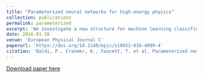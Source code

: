 ```yaml
---
title: "Parameterized neural networks for high-energy physics"
collection: publications
permalink: parameterized
excerpt: 'We investigate a new structure for machine learning classifiers built with neural networks and applied to problems in high-energy physics by expanding the inputs to include not only measured features but also physics parameters.'
date: 2016-01-28
venue: 'European Physical Journal C'
paperurl: 'https://doi.org/10.1140/epjc/s10052-016-4099-4'
citation: 'Baldi, P., Cranmer, K., Faucett, T. et al. Parameterized neural networks for high-energy physics. Eur. Phys. J. C 76, 235 (2016)'
---
```

<!-- This paper is about the number 1. The number 2 is left for future work. -->

[Download paper here](https://taylorfaucett.github.io/files/parameterized.pdf)

<!-- Recommended citation: Your Name, You. (2009). "Paper Title Number 1." <i>Journal 1</i>. 1(1). -->